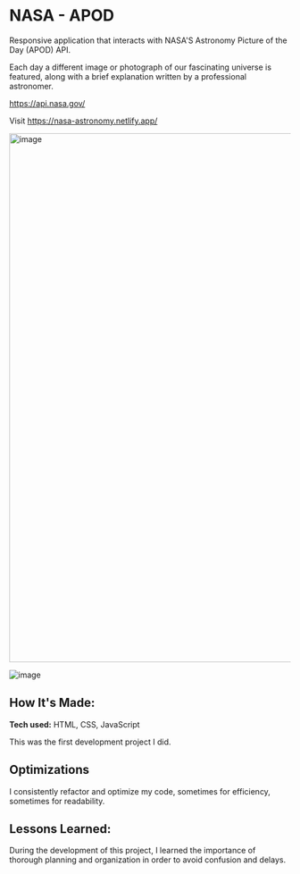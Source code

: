 # NASA - APOD
Responsive application that interacts with NASA'S Astronomy Picture of the Day (APOD) API.

Each day a different image or photograph of our fascinating universe is featured, along with a brief explanation written by a professional astronomer.

https://api.nasa.gov/

Visit https://nasa-astronomy.netlify.app/

<img width="947" alt="image" src="https://user-images.githubusercontent.com/103281038/234433455-4bbd3ecf-9c81-4de9-8913-438e0a562db4.png">

![image](https://user-images.githubusercontent.com/103281038/234433459-66181b4a-2521-4227-9389-5ac442d16b9d.png)

## How It's Made:

**Tech used:** HTML, CSS, JavaScript

This was the first development project I did.

## Optimizations

I consistently refactor and optimize my code, sometimes for efficiency, sometimes for readability.

## Lessons Learned:

During the development of this project, I learned the importance of thorough planning and organization in order to avoid confusion and delays.
